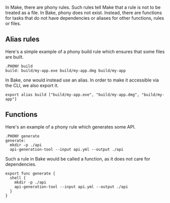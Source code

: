 In Make, there are phony rules. Such rules tell Make that a rule is not to be treated as a file. In Bake, phony does not exist. Instead, there are functions for tasks that do not have dependencies or aliases for other functions, rules or files.

## Alias rules

Here's a simple example of a phony build rule which ensures that some files are built.

```make
.PHONY build
build: build/my-app.exe build/my-app.dmg build/my-app
```

In Bake, one would instead use an alias. In order to make it accessible via the CLI, we also export it.

```bake
export alias build ["build/my-app.exe", "build/my-app.dmg", "build/my-app"]
```

## Functions

Here's an example of a phony rule which generates some API.

```make
.PHONY generate
generate:
  mkdir -p ./api
  api-generation-tool --input api.yml --output ./api
```

Such a rule in Bake would be called a function, as it does not care for dependencies.

```bake
export func generate {
  shell {
    mkdir -p ./api
    api-generation-tool --input api.yml --output ./api
  }
}
```
